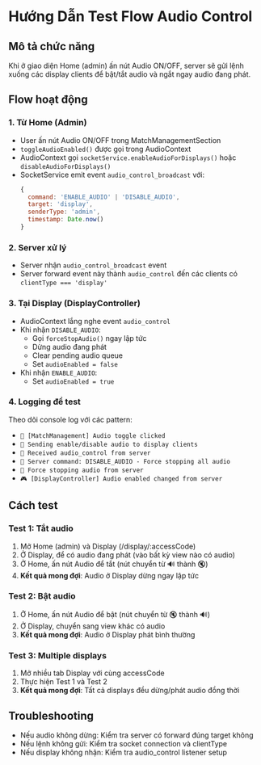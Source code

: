# Hướng Dẫn Test Flow Audio Control

## Mô tả chức năng
Khi ở giao diện Home (admin) ấn nút Audio ON/OFF, server sẽ gửi lệnh xuống các display clients để bật/tắt audio và ngắt ngay audio đang phát.

## Flow hoạt động

### 1. Từ Home (Admin)
- User ấn nút Audio ON/OFF trong MatchManagementSection
- `toggleAudioEnabled()` được gọi trong AudioContext
- AudioContext gọi `socketService.enableAudioForDisplays()` hoặc `disableAudioForDisplays()`
- SocketService emit event `audio_control_broadcast` với:
  ```javascript
  {
    command: 'ENABLE_AUDIO' | 'DISABLE_AUDIO',
    target: 'display',
    senderType: 'admin',
    timestamp: Date.now()
  }
  ```

### 2. Server xử lý
- Server nhận `audio_control_broadcast` event
- Server forward event này thành `audio_control` đến các clients có `clientType === 'display'`

### 3. Tại Display (DisplayController)
- AudioContext lắng nghe event `audio_control`
- Khi nhận `DISABLE_AUDIO`:
  - Gọi `forceStopAudio()` ngay lập tức
  - Dừng audio đang phát
  - Clear pending audio queue
  - Set `audioEnabled = false`
- Khi nhận `ENABLE_AUDIO`:
  - Set `audioEnabled = true`

### 4. Logging để test
Theo dõi console log với các pattern:
- `🎵 [MatchManagement] Audio toggle clicked`
- `📡 Sending enable/disable audio to display clients`
- `📡 Received audio_control from server`
- `📡 Server command: DISABLE_AUDIO - Force stopping all audio`
- `🚫 Force stopping audio from server`
- `🎮 [DisplayController] Audio enabled changed from server`

## Cách test

### Test 1: Tắt audio
1. Mở Home (admin) và Display (/display/:accessCode) 
2. Ở Display, để có audio đang phát (vào bất kỳ view nào có audio)
3. Ở Home, ấn nút Audio để tắt (nút chuyển từ 🔊 thành 🔇)
4. **Kết quả mong đợi**: Audio ở Display dừng ngay lập tức

### Test 2: Bật audio  
1. Ở Home, ấn nút Audio để bật (nút chuyển từ 🔇 thành 🔊)
2. Ở Display, chuyển sang view khác có audio
3. **Kết quả mong đợi**: Audio ở Display phát bình thường

### Test 3: Multiple displays
1. Mở nhiều tab Display với cùng accessCode
2. Thực hiện Test 1 và Test 2
3. **Kết quả mong đợi**: Tất cả displays đều dừng/phát audio đồng thời

## Troubleshooting
- Nếu audio không dừng: Kiểm tra server có forward đúng target không
- Nếu lệnh không gửi: Kiểm tra socket connection và clientType
- Nếu display không nhận: Kiểm tra audio_control listener setup
